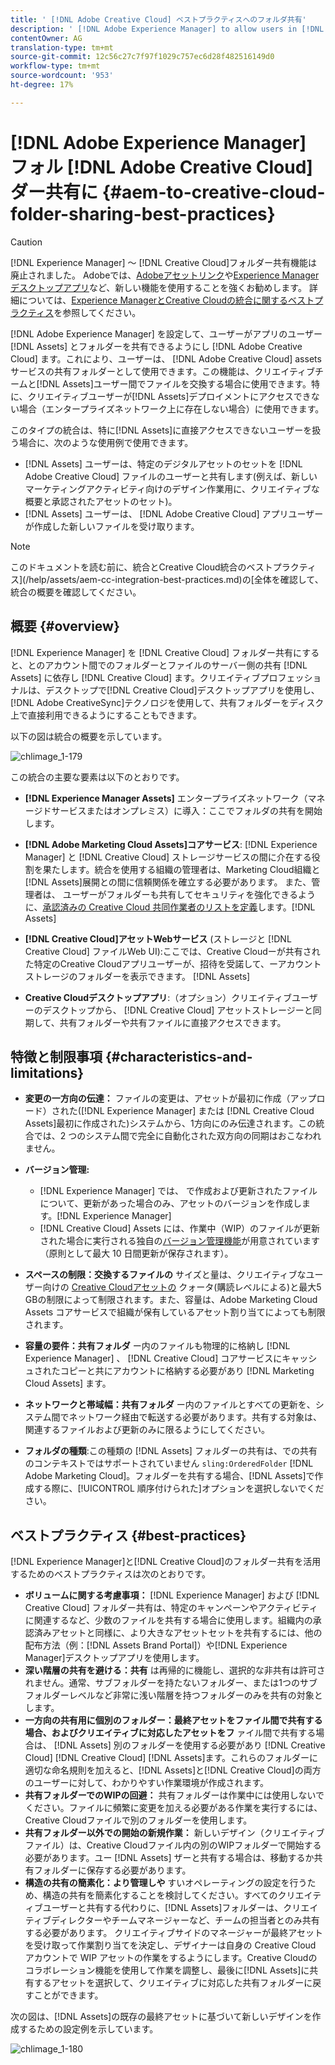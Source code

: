 ```yaml
---
title: ' [!DNL Adobe Creative Cloud] ベストプラクティスへのフォルダ共有'
description: ' [!DNL Adobe Experience Manager] to allow users in [!DNL Experience Manager Assets] を設定して、Adobe Creative Cloud(CC)ユーザーとフォルダーを交換します。'
contentOwner: AG
translation-type: tm+mt
source-git-commit: 12c56c27c7f97f1029c757ec6d28f482516149d0
workflow-type: tm+mt
source-wordcount: '953'
ht-degree: 17%

---
```



# [!DNL Adobe Experience Manager] フォル [!DNL Adobe Creative Cloud] ダー共有に  {#aem-to-creative-cloud-folder-sharing-best-practices}

>[!CAUTION]
>
>[!DNL Experience Manager] ～ [!DNL Creative Cloud]フォルダー共有機能は廃止されました。 Adobeでは、[Adobeアセットリンク](https://helpx.adobe.com/jp/enterprise/using/adobe-asset-link.html)や[Experience Managerデスクトップアプリ](https://experienceleague.adobe.com/docs/experience-manager-desktop-app/using/using.html)など、新しい機能を使用することを強くお勧めします。 詳細については、[Experience ManagerとCreative Cloudの統合に関するベストプラクティス](/help/assets/aem-cc-integration-best-practices.md)を参照してください。

[!DNL Adobe Experience Manager] を設定して、ユーザーがアプリのユーザー [!DNL Assets] とフォルダーを共有できるようにし [!DNL Adobe Creative Cloud] ます。これにより、ユーザーは、 [!DNL Adobe Creative Cloud] assetsサービスの共有フォルダーとして使用できます。この機能は、クリエイティブチームと[!DNL Assets]ユーザー間でファイルを交換する場合に使用できます。特に、クリエイティブユーザーが[!DNL Assets]デプロイメントにアクセスできない場合（エンタープライズネットワーク上に存在しない場合）に使用できます。

このタイプの統合は、特に[!DNL Assets]に直接アクセスできないユーザーを扱う場合に、次のような使用例で使用できます。

* [!DNL Assets] ユーザーは、特定のデジタルアセットのセットを [!DNL Adobe Creative Cloud] ファイルのユーザーと共有します(例えば、新しいマーケティングアクティビティ向けのデザイン作業用に、クリエイティブな概要と承認されたアセットのセット)。
* [!DNL Assets] ユーザーは、 [!DNL Adobe Creative Cloud] アプリユーザーが作成した新しいファイルを受け取ります。

>[!NOTE]
>
>このドキュメントを読む前に、統合とCreative Cloud統合のベストプラクティス](/help/assets/aem-cc-integration-best-practices.md)の[全体を確認して、統合の概要を確認してください。

## 概要 {#overview}

[!DNL Experience Manager] を [!DNL Creative Cloud] フォルダー共有にすると、とのアカウント間でのフォルダーとファイルのサーバー側の共有 [!DNL Assets] に依存し [!DNL Creative Cloud] ます。クリエイティブプロフェッショナルは、デスクトップで[!DNL Creative Cloud]デスクトップアプリを使用し、[!DNL Adobe CreativeSync]テクノロジを使用して、共有フォルダーをディスク上で直接利用できるようにすることもできます。

以下の図は統合の概要を示しています。

![chlimage_1-179](assets/chlimage_1-406.png)

この統合の主要な要素は以下のとおりです。

* **[!DNL Experience Manager Assets]** エンタープライズネットワーク（マネージドサービスまたはオンプレミス）に導入：ここでフォルダの共有を開始します。
* **[!DNL Adobe Marketing Cloud Assets]コアサービス**: [!DNL Experience Manager] と [!DNL Creative Cloud] ストレージサービスの間に介在する役割を果たします。統合を使用する組織の管理者は、Marketing Cloud組織と[!DNL Assets]展開との間に信頼関係を確立する必要があります。 また、管理者は、 ユーザーがフォルダーも共有してセキュリティを強化できるように、[承認済みの Creative Cloud 共同作業者のリストを定義](https://experienceleague.adobe.com/docs/core-services/interface/assets/t-admin-add-cc-user.html)します。[!DNL Assets]

* **[!DNL Creative Cloud]アセットWebサービス** (ストレージと [!DNL Creative Cloud] ファイルWeb UI):ここでは、Creative Cloudーが共有された特定のCreative Cloudアプリユーザーが、招待を受諾して、ーアカウントストレージのフォルダーを表示できます。 [!DNL Assets] 
* **Creative Cloudデスクトップアプリ**:（オプション）クリエイティブユーザーのデスクトップから、 [!DNL Creative Cloud] アセットストレージーと同期して、共有フォルダーや共有ファイルに直接アクセスできます。

## 特徴と制限事項 {#characteristics-and-limitations}

* **変更の一方向の伝達：** ファイルの変更は、アセットが最初に作成（アップロード）された([!DNL Experience Manager] または [!DNL Creative Cloud Assets]最初に作成された)システムから、1方向にのみ伝達されます。この統合では、2 つのシステム間で完全に自動化された双方向の同期はおこなわれません。
* **バージョン管理:**

   * [!DNL Experience Manager] では、 で作成および更新されたファイルについて、更新があった場合のみ、アセットのバージョンを作成します。[!DNL Experience Manager]
   * [!DNL Creative Cloud] Assets には、作業中（WIP）のファイルが更新された場合に実行される独自の[バージョン管理機能](https://helpx.adobe.com/jp/creative-cloud/help/versioning-faq.html)が用意されています（原則として最大 10 日間更新が保存されます）。

* **スペースの制限：交換するファイルの** サイズと量は、クリエイティブなユーザー向けの [Creative Cloudアセットの](https://helpx.adobe.com/jp/creative-cloud/kb/file-storage-quota.html) クォータ(購読レベルによる)と最大5 GBの制限によって制限されます。また、容量は、Adobe Marketing Cloud Assets コアサービスで組織が保有しているアセット割り当てによっても制限されます。

* **容量の要件：共有フォルダ** ー内のファイルも物理的に格納し [!DNL Experience Manager] 、 [!DNL Creative Cloud] コアサービスにキャッシュされたコピーと共にアカウントに格納する必要があり [!DNL Marketing Cloud Assets] ます。
* **ネットワークと帯域幅：共有フォルダ** ー内のファイルとすべての更新を、システム間でネットワーク経由で転送する必要があります。共有する対象は、関連するファイルおよび更新のみに限るようにしてください。
* **フォルダの種類**:この種類の [!DNL Assets] フォルダーの共有は、での共有のコンテキストではサポートされていません `sling:OrderedFolder` [!DNL Adobe Marketing Cloud]。フォルダーを共有する場合、[!DNL Assets]で作成する際に、[!UICONTROL 順序付けられた]オプションを選択しないでください。

## ベストプラクティス {#best-practices}

[!DNL Experience Manager]と[!DNL Creative Cloud]のフォルダー共有を活用するためのベストプラクティスは次のとおりです。

* **ボリュームに関する考慮事項：** [!DNL Experience Manager] および [!DNL Creative Cloud] フォルダー共有は、特定のキャンペーンやアクティビティに関連するなど、少数のファイルを共有する場合に使用します。組織内の承認済みアセットと同様に、より大きなアセットセットを共有するには、他の配布方法（例：[!DNL Assets Brand Portal]）や[!DNL Experience Manager]デスクトップアプリを使用します。
* **深い階層の共有を避ける：共有** は再帰的に機能し、選択的な非共有は許可されません。通常、サブフォルダーを持たないフォルダー、または1つのサブフォルダーレベルなど非常に浅い階層を持つフォルダーのみを共有の対象とします。
* **一方向の共有用に個別のフォルダー：最終アセットをファイル間で共有する場合、およびクリエイティブに対応したアセットをフ** ァイル間で共有する場合は、 [!DNL Assets] 別のフォルダーを使用する必要があり [!DNL Creative Cloud]  [!DNL Creative Cloud]  [!DNL Assets]ます。これらのフォルダーに適切な命名規則を加えると、[!DNL Assets]と[!DNL Creative Cloud]の両方のユーザーに対して、わかりやすい作業環境が作成されます。
* **共有フォルダーでのWIPの回避：** 共有フォルダーは作業中には使用しないでください。ファイルに頻繁に変更を加える必要がある作業を実行するには、Creative Cloudファイルで別のフォルダーを使用します。
* **共有フォルダー以外での開始の新規作業：** 新しいデザイン（クリエイティブファイル）は、Creative Cloudファイル内の別のWIPフォルダーで開始する必要があります。ユー [!DNL Assets] ザーと共有する場合は、移動するか共有フォルダーに保存する必要があります。
* **構造の共有の簡素化：より管理しや** すいオペレーティングの設定を行うため、構造の共有を簡素化することを検討してください。すべてのクリエイティブユーザーと共有する代わりに、[!DNL Assets]フォルダーは、クリエイティブディレクターやチームマネージャーなど、チームの担当者とのみ共有する必要があります。 クリエイティブサイドのマネージャーが最終アセットを受け取って作業割り当てを決定し、デザイナーは自身の Creative Cloud アカウントで WIP アセットの作業をするようにします。Creative Cloudのコラボレーション機能を使用して作業を調整し、最後に[!DNL Assets]に共有するアセットを選択して、クリエイティブに対応した共有フォルダーに戻すことができます。

次の図は、[!DNL Assets]の既存の最終アセットに基づいて新しいデザインを作成するための設定例を示しています。

![chlimage_1-180](assets/chlimage_1-407.png)

